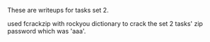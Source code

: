 These are writeups for tasks set 2.

used fcrackzip with rockyou dictionary to crack the set 2 tasks' zip password which was 'aaa'.
